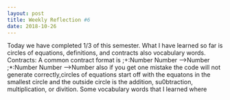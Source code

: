 ```yaml
---
layout: post
title: Weekly Reflection #6
date: 2018-10-26
---
```


Today we have completed 1/3 of this semester. What I have learned so far is circles of equations, definitions, and contracts also vocabulary words.
Contracts: A common contract format is ;+:Number Number -->Number    ;*:Number Number -->Number
also if you get one mistake the code will not generate correctly,circles of equations start off with the equatons in the smallest circle and the outside circle is the addition, su0btraction, multiplication, or divition.
Some vocabulary words that I learned where
